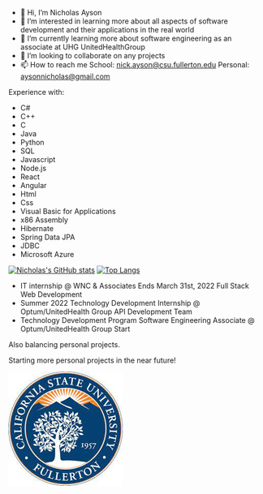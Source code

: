 - 👋 Hi, I’m Nicholas Ayson
- 👀 I’m interested in learning more about all aspects of software development and their applications in the real world  
- 🌱 I’m currently learning more about software engineering as an associate at UHG UnitedHealthGroup
- 💞️ I’m looking to collaborate on any projects
- 📫 How to reach me School: nick.ayson@csu.fullerton.edu Personal: aysonnicholas@gmail.com

Experience with:  
- C#
- C++  
- C  
- Java  
- Python   
- SQL  
- Javascript  
- Node.js  
- React  
- Angular  
- Html    
- Css  
- Visual Basic for Applications
- x86 Assembly  
- Hibernate
- Spring Data JPA
- JDBC
- Microsoft Azure

[![Nicholas's GitHub stats](https://github-readme-stats.vercel.app/api?username=nickayson&show_icons=true&theme=radical)](https://github.com/anuraghazra/github-readme-stats) [![Top Langs](https://github-readme-stats.vercel.app/api/top-langs/?username=nickayson&langs_count=15&layout=compact&show_icons=true&theme=radical)](https://github.com/anuraghazra/github-readme-stats)


- IT internship @ WNC & Associates Ends March 31st, 2022  Full Stack Web Development
- Summer 2022 Technology Development Internship @ Optum/UnitedHealth Group API Development Team
- Technology Development Program Software Engineering Associate @ Optum/UnitedHealth Group Start 

Also balancing personal projects.  

Starting more personal projects in the near future!  

![grab-landing-page](https://github.com/nickayson/nickayson/blob/main/download.jpg)


<!---
nickayson/nickayson is a ✨ special ✨ repository because its `README.md` (this file) appears on your GitHub profile.
You can click the Preview link to take a look at your changes.
--->
